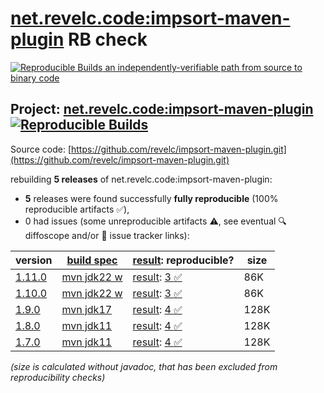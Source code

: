 [net.revelc.code:impsort-maven-plugin](https://central.sonatype.com/artifact/net.revelc.code/impsort-maven-plugin/versions) RB check
=======

[![Reproducible Builds](https://reproducible-builds.org/images/logos/rb.svg) an independently-verifiable path from source to binary code](https://reproducible-builds.org/)

## Project: [net.revelc.code:impsort-maven-plugin](https://central.sonatype.com/artifact/net.revelc.code/impsort-maven-plugin/versions) [![Reproducible Builds](https://img.shields.io/endpoint?url=https://raw.githubusercontent.com/jvm-repo-rebuild/reproducible-central/master/content/net/revelc/code/impsort-maven-plugin/badge.json)](https://github.com/jvm-repo-rebuild/reproducible-central/blob/master/content/net/revelc/code/impsort-maven-plugin/README.md)

Source code: [https://github.com/revelc/impsort-maven-plugin.git](https://github.com/revelc/impsort-maven-plugin.git)

rebuilding **5 releases** of net.revelc.code:impsort-maven-plugin:
- **5** releases were found successfully **fully reproducible** (100% reproducible artifacts :white_check_mark:),
- 0 had issues (some unreproducible artifacts :warning:, see eventual :mag: diffoscope and/or :memo: issue tracker links):

| version | [build spec](/BUILDSPEC.md) | [result](https://reproducible-builds.org/docs/jvm/): reproducible? | size |
| -- | --------- | ------ | -- |
| [1.11.0](https://central.sonatype.com/artifact/net.revelc.code/impsort-maven-plugin/1.11.0/pom) | [mvn jdk22 w](impsort-maven-plugin-1.11.0.buildspec) | [result](impsort-maven-plugin-1.11.0.buildinfo): [3 :white_check_mark: ](impsort-maven-plugin-1.11.0.buildcompare) | 86K |
| [1.10.0](https://central.sonatype.com/artifact/net.revelc.code/impsort-maven-plugin/1.10.0/pom) | [mvn jdk22 w](impsort-maven-plugin-1.10.0.buildspec) | [result](impsort-maven-plugin-1.10.0.buildinfo): [3 :white_check_mark: ](impsort-maven-plugin-1.10.0.buildcompare) | 86K |
| [1.9.0](https://central.sonatype.com/artifact/net.revelc.code/impsort-maven-plugin/1.9.0/pom) | [mvn jdk17](impsort-maven-plugin-1.9.0.buildspec) | [result](impsort-maven-plugin-1.9.0.buildinfo): [4 :white_check_mark: ](impsort-maven-plugin-1.9.0.buildcompare) | 128K |
| [1.8.0](https://central.sonatype.com/artifact/net.revelc.code/impsort-maven-plugin/1.8.0/pom) | [mvn jdk11](impsort-maven-plugin-1.8.0.buildspec) | [result](impsort-maven-plugin-1.8.0.buildinfo): [4 :white_check_mark: ](impsort-maven-plugin-1.8.0.buildcompare) | 128K |
| [1.7.0](https://central.sonatype.com/artifact/net.revelc.code/impsort-maven-plugin/1.7.0/pom) | [mvn jdk11](impsort-maven-plugin-1.7.0.buildspec) | [result](impsort-maven-plugin-1.7.0.buildinfo): [4 :white_check_mark: ](impsort-maven-plugin-1.7.0.buildcompare) | 128K |

<i>(size is calculated without javadoc, that has been excluded from reproducibility checks)</i>
